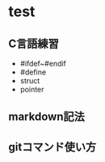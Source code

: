 # test  
## C言語練習  

* #ifdef~#endif  
* #define
* struct  
* pointer  
 
## markdown記法
## gitコマンド使い方 
